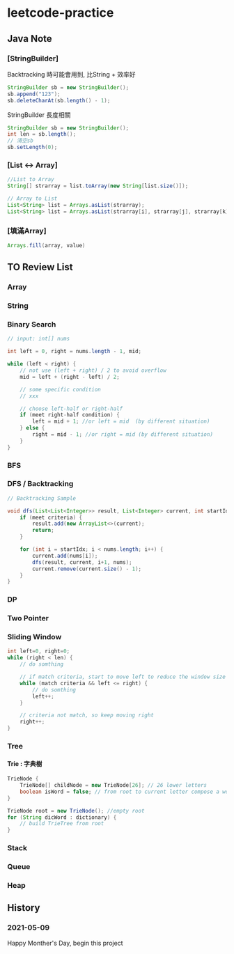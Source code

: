 # leetcode-practice

## Java Note
### [StringBuilder]
Backtracking 時可能會用到, 比String + 效率好
```java
StringBuilder sb = new StringBuilder();
sb.append("123");
sb.deleteCharAt(sb.length() - 1);
```
StringBuilder 長度相關
```java
StringBuilder sb = new StringBuilder();
int len = sb.length();
// 清空sb
sb.setLength(0);
```
### [List <-> Array]
```java
//List to Array
String[] strarray = list.toArray(new String[list.size()]);

// Array to List
List<String> list = Arrays.asList(strarray);
List<String> list = Arrays.asList(strarray[i], strarray[j], strarray[k]);
```

### [填滿Array]
```java
Arrays.fill(array, value)
```

## TO Review List
### Array
### String
### Binary Search
```java
// input: int[] nums

int left = 0, right = nums.length - 1, mid;

while (left < right) {
    // not use (left + right) / 2 to avoid overflow
    mid = left + (right - left) / 2;

    // some specific condition
    // xxx

    // choose left-half or right-half
    if (meet right-half condition) {
        left = mid + 1; //or left = mid  (by different situation)
    } else {
        right = mid - 1; //or right = mid (by different situation)
    }
}
```
### BFS
### DFS / Backtracking
```java 
// Backtracking Sample

void dfs(List<List<Integer>> result, List<Integer> current, int startIdx, int[] nums) {
    if (meet criteria) {
        result.add(new ArrayList<>(current);
        return;
    }

    for (int i = startIdx; i < nums.length; i++) {
        current.add(nums[i]);
        dfs(result, current, i+1, nums);
        current.remove(current.size() - 1);
    }
}
```
### DP
### Two Pointer
### Sliding Window
```java
int left=0, right=0;
while (right < len) {
    // do somthing

    // if match criteria, start to move left to reduce the window size
    while (match criteria && left <= right) {
        // do somthing
        left++;
    }

    // criteria not match, so keep moving right
    right++;
}
```
### Tree
#### Trie : 字典樹
```java
TrieNode {
    TrieNode[] childNode = new TrieNode[26]; // 26 lower letters
    boolean isWord = false; // from root to current letter compose a word
}

TrieNode root = new TrieNode(); //empty root
for (String dicWord : dictionary) {
    // build TrieTree from root
}
```
### Stack
### Queue
### Heap

## History
### 2021-05-09
Happy Monther's Day, begin this project
